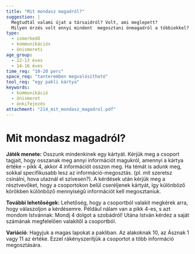 ```yaml
---
title: "Mit mondasz magadról?"
suggestion: | 
  Megtudtál valami újat a társaidról? Volt, ami meglepett?
  Milyen érzés volt ennyi mindent  megosztani önmagadról a többiekkel?
type:
  - ismerkedő
  - kommunikációs
  - önismereti
age_group:
  - 12-13 éves
  - 14-16 éves
time_req: "10-20 perc"
space_req: "tanteremben megvalósítható"
tool_req: "egy pakli kártya"
keywords: 
  - kommunikáció
  - önismeret
  - önkifejezés
attachment: "214_mit_mondasz_magadrol.pdf"
---
```


# Mit mondasz magadról?

**Játék menete:** Osszunk mindenkinek egy kártyát. Kérjük meg a csoport tagjait, hogy osszanak meg annyi információt magukról, amennyi a kártya értéke – pikk 4, akkor 4 információt osszon meg. Ha témát is adunk meg, sokkal specifikusabb lesz az információ-megosztás. (pl. mit szeretsz csinálni, hova utaznál el szívesen?). A kérdések után kérjük meg a résztvevőket, hogy a csoportokon belül cseréljenek kártyát, így különböző körökben különböző mennyiségű információt kell megosztaniuk.

**További lehetőségek:** Lehetőség, hogy a csoportból valakit megkérek arra, hogy válaszoljon a kérdésemre. Például nálam van a pikk 4-es, s azt mondom Istvánnak: Mondj 4 dolgot a szobádról! Utána István kérdez a saját számának megfelelően valakitől a csoportból.

**Variáció**: Hagyjuk a magas lapokat a pakliban. Az alakoknak 10, az Ásznak 1 vagy 11 az értéke. Ezzel rákényszerítjük a csoportot a több információ megosztására.
  
  
